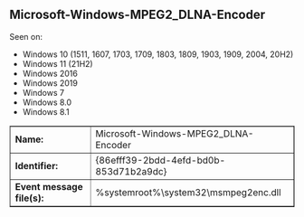 ## Microsoft-Windows-MPEG2_DLNA-Encoder

Seen on:
* Windows 10 (1511, 1607, 1703, 1709, 1803, 1809, 1903, 1909, 2004, 20H2)
* Windows 11 (21H2)
* Windows 2016
* Windows 2019
* Windows 7
* Windows 8.0
* Windows 8.1

<table border="1" class="docutils">
  <tbody>
    <tr>
      <td><b>Name:</b></td>
      <td>Microsoft-Windows-MPEG2_DLNA-Encoder</td>
    </tr>
    <tr>
      <td><b>Identifier:</b></td>
      <td>{86efff39-2bdd-4efd-bd0b-853d71b2a9dc}</td>
    </tr>
    <tr>
      <td><b>Event message file(s):</b></td>
      <td>%systemroot%\system32\msmpeg2enc.dll</td>
    </tr>
  </tbody>
</table>

&nbsp;

